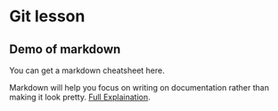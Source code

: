 # Git lesson

## Demo of markdown

You can get a markdown cheatsheet here. 

Markdown will help you focus on writing on documentation rather than making it look pretty. [Full Explaination](https://www.markdownguide.org/basic-syntax/).
